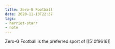 ```yaml
---
title: Zero-G Football
date: 2020-11-13T22:37
tags:
- harriet-starr
- note
---
```


Zero-G Football is the preferred sport of [[510f9616]]
